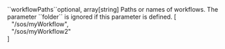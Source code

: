 <tr><td>``workflowPaths``</td><td>optional, array[string]</td>
<td>Paths or names of workflows.
The parameter ``folder`` is ignored if this parameter is defined.</td>
<td> [
  <div style="padding-left:10px;">"/sos/myWorkflow",</div>
  <div style="padding-left:10px;">"/sos/myWorkflow2"</div>
  ]</td>
<td></td>
</tr>
